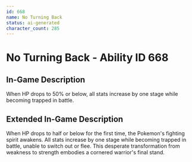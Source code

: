 ```yaml
---
id: 668
name: No Turning Back
status: ai-generated
character_count: 285
---
```


# No Turning Back - Ability ID 668

## In-Game Description
When HP drops to 50% or below, all stats increase by one stage while becoming trapped in battle.

## Extended In-Game Description
When HP drops to half or below for the first time, the Pokemon's fighting spirit awakens. All stats increase by one stage while becoming trapped in battle, unable to switch out or flee. This desperate transformation from weakness to strength embodies a cornered warrior's final stand.